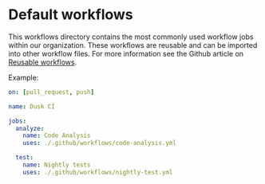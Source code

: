 # Default workflows

This workflows directory contains the most commonly used workflow jobs within our organization. These workflows are reusable and can be imported into other workflow files. For more information see the Github article on [Reusable workflows](https://docs.github.com/en/actions/using-workflows/reusing-workflows).

Example:
```yaml
on: [pull_request, push]

name: Dusk CI

jobs:
  analyze:
    name: Code Analysis
    uses: ./.github/workflows/code-analysis.yml

  test:
    name: Nightly tests
    uses: ./.github/workflows/nightly-test.yml

```
